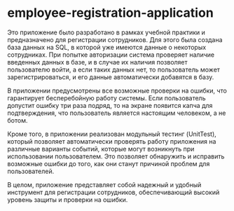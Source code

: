 # employee-registration-application

Это приложение было разработано в рамках учебной практики и предназначено для регистрации сотрудников. Для этого была создана база данных на SQL, в которой уже имеются данные о некоторых сотрудниках. При попытке авторизации система проверяет наличие введенных данных в базе, и в случае их наличия позволяет пользователю войти, а если таких данных нет, то пользователь может зарегистрироваться, и его данные автоматически добавятся в базу.

В приложении предусмотрены все возможные проверки на ошибки, что гарантирует бесперебойную работу системы. Если пользователь допустит ошибку три раза подряд, то на экране появится капча для подтверждения, что пользователь является настоящим человеком, а не ботом.

Кроме того, в приложении реализован модульный тестинг (UnitTest), который позволяет автоматически проверять работу приложения на различные варианты событий, которые могут возникнуть при использовании пользователем. Это позволяет обнаружить и исправить возможные ошибки до того, как они станут причиной проблем для пользователей.

В целом, приложение представляет собой надежный и удобный инструмент для регистрации сотрудников, обеспечивающий высокий уровень защиты и проверки на ошибки.


